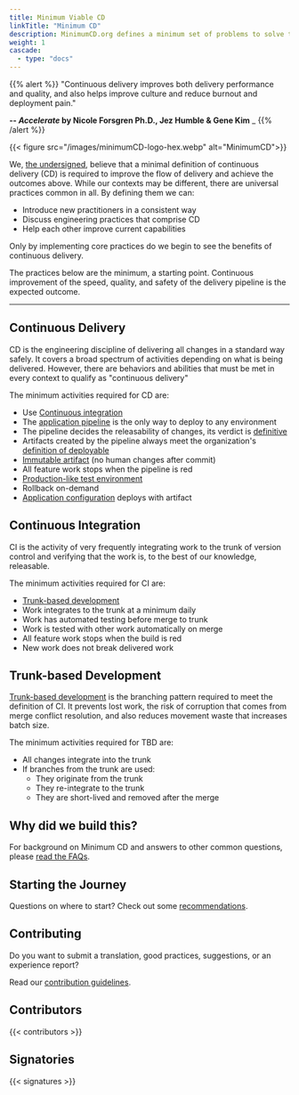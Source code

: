 ```yaml
---
title: Minimum Viable CD
linkTitle: "Minimum CD"
description: MinimumCD.org defines a minimum set of problems to solve to help teams achieve the benefits of continuous delivery. By implementing these essential practices, an organization can improve both the quality of the work environment and the outcomes of software development.
weight: 1
cascade:
  - type: "docs"
---
```



{{% alert %}}
"Continuous delivery improves both delivery performance and quality, and also helps improve culture and reduce burnout and deployment pain."

__-- *Accelerate* by Nicole Forsgren Ph.D., Jez Humble & Gene Kim__
_
{{% /alert %}}

{{< figure src="/images/minimumCD-logo-hex.webp" alt="MinimumCD">}}

We, [the undersigned](#signatories), believe that a minimal definition of continuous delivery (CD) is required to improve the flow of delivery and achieve the outcomes above. While our contexts may be different, there are universal practices common in all. By defining them we can:

- Introduce new practitioners in a consistent way
- Discuss engineering practices that comprise CD
- Help each other improve current capabilities

Only by implementing core practices do we begin to see the benefits of continuous delivery.

The practices below are the minimum, a starting point. Continuous improvement of the speed, quality, and safety of the delivery pipeline is the expected outcome.

---

## Continuous Delivery

CD is the engineering discipline of delivering all changes in a standard way safely. It covers a broad spectrum of activities depending on what is being delivered. However, there are behaviors and abilities that must be met in every context to qualify as "continuous delivery"

The minimum activities required for CD are:

- Use [Continuous integration](#continuous-integration)
- The [application
  pipeline](https://www.informit.com/articles/article.aspx?p=1621865&seqNum=2#:~:text=%EE%94%80Buy-,What%20Is%20a%20Deployment%20Pipeline%3F,-At%20an%20abstract)
  is the only way to deploy to any environment
- The pipeline decides the releasability of changes, its verdict is [definitive](/faq/#why-should-the-pipeline-be-definitive-for-deploy)
- Artifacts created by the pipeline always meet the organization's [definition of deployable](/faq/#what-do-we-mean-by-definition-of-deployable)
- [Immutable artifact](/minimumcd/immutable/) (no human changes after commit)
- All feature work stops when the pipeline is red
- [Production-like test environment](/minimumcd/prodlike/)
- Rollback on-demand
- [Application configuration](/faq/#what-is-application-configuration) deploys with artifact
  
## Continuous Integration

CI is the activity of very frequently integrating work to the trunk of version control and verifying that the work is, to the best of our knowledge, releasable.

The minimum activities required for CI are:

- [Trunk-based development](#trunk-based-development)
- Work integrates to the trunk at a minimum daily
- Work has automated testing before merge to trunk
- Work is tested with other work automatically on merge
- All feature work stops when the build is red
- New work does not break delivered work

## Trunk-based Development

[Trunk-based development](/minimumcd/tbd/) is the branching pattern required to meet the definition
of CI. It prevents lost work, the risk of corruption that comes from merge conflict resolution, and also reduces movement
waste that increases batch size.

The minimum activities required for TBD are:

- All changes integrate into the trunk
- If branches from the trunk are used:
  - They originate from the trunk
  - They re-integrate to the trunk
  - They are short-lived and removed after the merge

## Why did we build this?

For background on Minimum CD and answers to other common questions, please [read the FAQs](/faq/).

## Starting the Journey

Questions on where to start? Check out some [recommendations](/journey/).

## Contributing

Do you want to submit a translation, good practices, suggestions, or an experience report?

Read our [contribution guidelines](https://github.com/Minimum-CD/cd-manifesto/blob/master/CONTRIBUTING.md).

## Contributors

{{< contributors >}}

## Signatories

{{< signatures >}}
